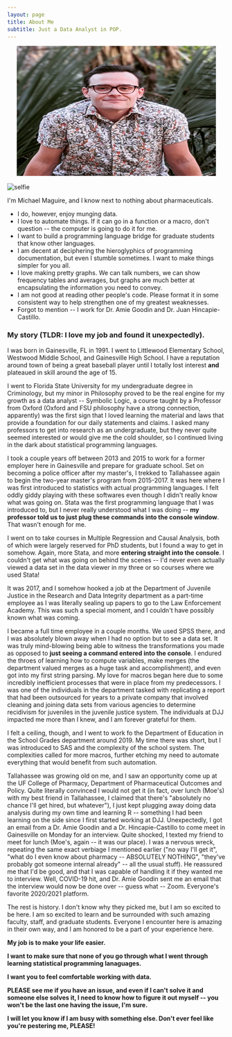 ```yaml
---
layout: page
title: About Me
subtitle: Just a Data Analyst in POP.
---
```


<p align="center">
  <img width="460" height="300" src="https://raw.githubusercontent.com/michaelqmaguire/michaelqmaguire.github.io/master/assets/img/maguire-2.png">
</p>

![selfie]()

I'm Michael Maguire, and I know next to nothing about pharmaceuticals.

- I do, however, enjoy munging data.
- I love to automate things. If it can go in a function or a macro, don't question -- the computer is going to do it for me.
- I want to build a programming language bridge for graduate students that know other languages.
- I am decent at deciphering the hieroglyphics of programming documentation, but even I stumble sometimes. I want to make things simpler for you all.
- I love making pretty graphs. We can talk numbers, we can show frequency tables and averages, but graphs are much better at encapsulating the information you need to convey.
- I am not good at reading other people's code. Please format it in some consistent way to help strengthen one of my greatest weaknesses.
- Forgot to mention -- I work for Dr. Amie Goodin and Dr. Juan Hincapie-Castillo.

### My story (TLDR: I love my job and found it unexpectedly).

I was born in Gainesville, FL in 1991. I went to Littlewood Elementary School, Westwood Middle School, and Gainesville High School. I have a reputation around town of being a great baseball player until I totally lost interest **and** plateaued in skill around the age of 15. 

I went to Florida State University for my undergraduate degree in Criminology, but my minor in Philosophy proved to be the real engine for my growth as a data analyst -- Symbolic Logic, a course taught by a Professor from Oxford (Oxford and FSU philosophy have a strong connection, apparently) was the first sign that I loved learning the material and laws that provide a foundation for our daily statements and claims. I asked many professors to get into research as an undergraduate, but they never quite seemed interested or would give me the cold shoulder, so I continued living in the dark about statistical programming languages.

I took a couple years off between 2013 and 2015 to work for a former employer here in Gainesville and prepare for graduate school. Set on becoming a police officer after my master's, I trekked to Tallahassee again to begin the two-year master's program from 2015-2017. It was here where I was first introduced to statistics with actual programming languages. I felt oddly giddy playing with these softwares even though I didn't really know what was going on. Stata was the first programming language that I was introduced to, but I never really understood what I was doing -- **my professor told us to just plug these commands into the console window**. That wasn't enough for me.

I went on to take courses in Multiple Regression and Causal Analysis, both of which were largely reserved for PhD students, but I found a way to get in somehow. Again, more Stata, and more **entering straight into the console**. I couldn't get what was going on behind the scenes -- I'd never even actually viewed a data set in the data viewer in my three or so courses where we used Stata!

It was 2017, and I somehow hooked a job at the Department of Juvenile Justice in the Research and Data Integrity department as a part-time employee as I was literally sealing up papers to go to the Law Enforcement Academy. This was such a special moment, and I couldn't have possibly known what was coming. 

I became a full time employee in a couple months. We used SPSS there, and I was absolutely blown away when I had no option but to see a data set. It was truly mind-blowing being able to witness the transformations you made as opposed to **just seeing a command entered into the console**. I endured the throes of learning how to compute variables, make merges (the department valued merges as a huge task and accomplishment), and even got into my first string parsing. My love for macros began here due to some incredibly inefficient processes that were in place from my predecessors. I was one of the individuals in the department tasked with replicating a report that had been outsourced for years to a private company that involved cleaning and joining data sets from various agencies to determine recidivism for juveniles in the juvenile justice system. The individuals at DJJ impacted me more than I knew, and I am forever grateful for them.

I felt a ceiling, though, and I went to work fo the Department of Education in the School Grades department around 2019. My time there was short, but I was introduced to SAS and the complexity of the school system. The complexities called for more macros, further etching my need to automate everything that would benefit from such automation. 

Tallahassee was growing old on me, and I saw an opportunity come up at the UF College of Pharmacy, Department of Pharmaceutical Outcomes and Policy. Quite literally convinced I would not get it (in fact, over lunch (Moe's) with my best friend in Tallahassee, I claimed that there's "absolutely no chance I'll get hired, but whatever"), I just kept plugging away doing data analysis during my own time and learning R -- something I had been learning on the side since I first started working at DJJ. Unexpectedly, I got an email from a Dr. Amie Goodin and a Dr. Hincapie-Castillo to come meet in Gainesville on Monday for an interview. Quite shocked, I texted my friend to meet for lunch (Moe's, again -- it was our place). I was a nervous wreck, repeating the same exact verbiage I mentioned earlier ("no way I'll get it", "what do I even know about pharmacy -- ABSOLUTELY NOTHING", "they've probably got someone internal already" -- all the usual stuff). He reassured me that I'd be good, and that I was capable of handling it if they wanted me to interview. Well, COVID-19 hit, and Dr. Amie Goodin sent me an email that the interview would now be done over -- guess what -- Zoom. Everyone's favorite 2020/2021 platform. 

The rest is history. I don't know why they picked me, but I am so excited to be here. I am so excited to learn and be surrounded with such amazing faculty, staff, and graduate students. Everyone I encounter here is amazing in their own way, and I am honored to be a part of your experience here.

**My job is to make your life easier.**

**I want to make sure that none of you go through what I went through learning statistical programming lanaguages.**

**I want you to feel comfortable working with data.**

**PLEASE see me if you have an issue, and even if I can't solve it and someone else solves it, I need to know how to figure it out myself -- you won't be the last one having the issue, I'm sure.**

**I will let you know if I am busy with something else. Don't ever feel like you're pestering me, PLEASE!**
